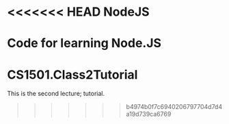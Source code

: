 <<<<<<< HEAD
NodeJS
======

Code for learning Node.JS
=======
CS1501.Class2Tutorial
=====================

This is the second lecture; tutorial.
>>>>>>> b4974b0f7c6940206797704d7d4a19d739ca6769
